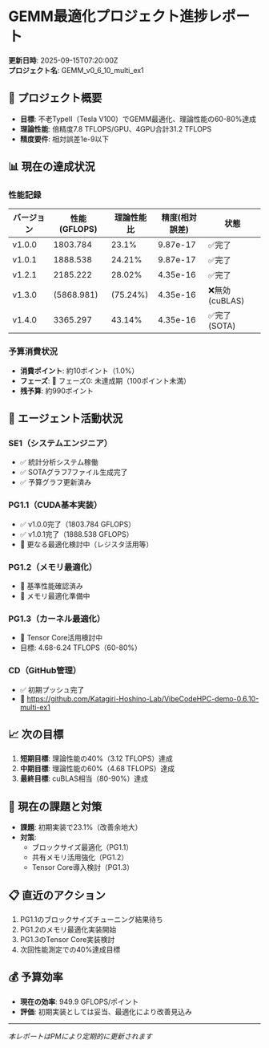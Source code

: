 # GEMM最適化プロジェクト進捗レポート

**更新日時**: 2025-09-15T07:20:00Z  
**プロジェクト名**: GEMM_v0_6_10_multi_ex1

## 🎯 プロジェクト概要
- **目標**: 不老TypeII（Tesla V100）でGEMM最適化、理論性能の60-80%達成
- **理論性能**: 倍精度7.8 TFLOPS/GPU、4GPU合計31.2 TFLOPS
- **精度要件**: 相対誤差1e-9以下

## 📊 現在の達成状況

### 性能記録
| バージョン | 性能(GFLOPS) | 理論性能比 | 精度(相対誤差) | 状態 |
|-----------|-------------|-----------|---------------|------|
| v1.0.0 | 1803.784 | 23.1% | 9.87e-17 | ✅完了 |
| v1.0.1 | 1888.538 | 24.21% | 9.87e-17 | ✅完了 |
| v1.2.1 | 2185.222 | 28.02% | 4.35e-16 | ✅完了 |
| v1.3.0 | (5868.981) | (75.24%) | 4.35e-16 | ❌無効(cuBLAS) |
| v1.4.0 | 3365.297 | 43.14% | 4.35e-16 | ✅完了(SOTA) |

### 予算消費状況
- **消費ポイント**: 約10ポイント（1.0%）
- **フェーズ**: 🔵 フェーズ0: 未達成期（100ポイント未満）
- **残予算**: 約990ポイント

## 👥 エージェント活動状況

### SE1（システムエンジニア）
- ✅ 統計分析システム稼働
- ✅ SOTAグラフ7ファイル生成完了
- ✅ 予算グラフ更新済み

### PG1.1（CUDA基本実装）
- ✅ v1.0.0完了（1803.784 GFLOPS）
- ✅ v1.0.1完了（1888.538 GFLOPS）
- 🔄 更なる最適化検討中（レジスタ活用等）

### PG1.2（メモリ最適化）
- 🔄 基準性能確認済み
- 🔄 メモリ最適化準備中

### PG1.3（カーネル最適化）
- 🔄 Tensor Core活用検討中
- 目標: 4.68-6.24 TFLOPS（60-80%）

### CD（GitHub管理）
- ✅ 初期プッシュ完了
- 🔗 https://github.com/Katagiri-Hoshino-Lab/VibeCodeHPC-demo-0.6.10-multi-ex1

## 📈 次の目標
1. **短期目標**: 理論性能の40%（3.12 TFLOPS）達成
2. **中期目標**: 理論性能の60%（4.68 TFLOPS）達成
3. **最終目標**: cuBLAS相当（80-90%）達成

## 🔄 現在の課題と対策
- **課題**: 初期実装で23.1%（改善余地大）
- **対策**: 
  - ブロックサイズ最適化（PG1.1）
  - 共有メモリ活用強化（PG1.2）
  - Tensor Core導入検討（PG1.3）

## 📋 直近のアクション
1. PG1.1のブロックサイズチューニング結果待ち
2. PG1.2のメモリ最適化実装開始
3. PG1.3のTensor Core実装検討
4. 次回性能測定での40%達成目標

## 💰 予算効率
- **現在の効率**: 949.9 GFLOPS/ポイント
- **評価**: 初期実装としては妥当、最適化により改善見込み

---
*本レポートはPMにより定期的に更新されます*